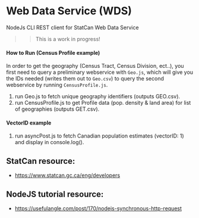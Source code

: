 # Web Data Service (WDS) 
NodeJs CLI REST client for StatCan Web Data Service

>>This is a work in progress!

#### How to Run (Census Profile example)
In order to get the geography (Census Tract, Census Division, ect..), you first need to query a preliminary webservice with `Geo.js`, which will give you the IDs needed (writes them out to `Geo.csv`) to query the second webservice by running `CensusProfile.js`.

1. run Geo.js to fetch unique geography identifiers (outputs GEO.csv).
2. run CensusProfile.js to get Profile data (pop. density & land area) for list of geographies (outputs GET.csv).

#### VectorID example
1. run asyncPost.js to fetch Canadian population estimates (vectorID: 1) and display in console.log().

## StatCan resource:
* https://www.statcan.gc.ca/eng/developers

## NodeJS tutorial resource:
* https://usefulangle.com/post/170/nodejs-synchronous-http-request
